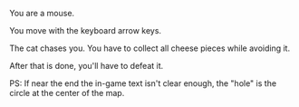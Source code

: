 You are a mouse.

You move with the keyboard arrow keys.

The cat chases you. You have to collect all cheese pieces while avoiding it.

After that is done, you'll have to defeat it.



PS: If near the end the in-game text isn't clear enough, the "hole" is the circle at the center of the map.